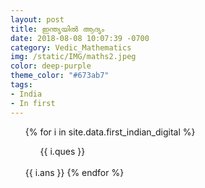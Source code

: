```yaml
---
layout: post
title: ഇന്ത്യയിൽ ആദ്യം
date: 2018-08-08 10:07:39 -0700
category: Vedic_Mathematics
img: /static/IMG/maths2.jpeg
color: deep-purple
theme_color: "#673ab7"
tags: 
- India
- In first
---
```


<ul>
{% for i in site.data.first_indian_digital %}
<ol>{{ i.ques }}</ol><br />
{{ i.ans }}
{% endfor %}
</ul>
